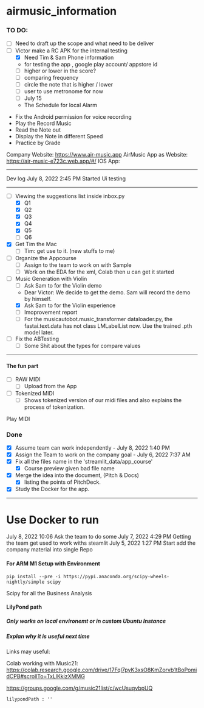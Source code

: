 # airmusic_information

### TO DO:

- [ ] Need to draft up the scope and what need to be deliver
- [ ] Victor make a RC APK for the internal testing
    - [x] Need Tim & Sam Phone information
    - for testing the app , google play account/ appstore id
    - [ ] higher or lower in the score?
    - [ ] comparing frequency
    - [ ] circle the note that is higher / lower
    - [ ] user to use metronome for now
    - [ ] July 15
    - The Schedule for local Alarm
- Fix the Android permission for voice recording
- Play the Record Music
- Read the Note out
- Display the Note in different Speed
- Practice by Grade

Company Website: https://www.air-music.app
AirMusic App as Website: https://air-music-e723c.web.app/#/
IOS App:

---
Dev log July 8, 2022 2:45 PM Started Ui testing

---

- [ ] Viewing the suggestions list inside inbox.py
    - [x] Q1
    - [x] Q2
    - [x] Q3
    - [x] Q4
    - [x] Q5
    - [ ] Q6

- [x] Get Tim the Mac
    - [ ] Tim: get use to it. (new stuffs to me)  
- [ ] Organize the Appcourse
    - [ ] Assign to the team to work on with Sample
    - [ ] Work on the EDA for the xml, Colab then u can get it started
- [ ] Music Generation with Violin
    - [ ] Ask Sam to for the Violin demo
    - Dear Victor: We decide to get the demo. Sam will record the demo by himself.
    - [x] Ask Sam to for the Violin experience
    - [ ] Imoprovement report
    - [ ] For the musicautobot.music_transformer dataloader.py, the fastai.text.data has not class LMLabelList now. Use
      the trained .pth model later.
- [ ] Fix the ABTesting
    - [ ] Some Shit about the types for compare values

---

#### The fun part

- [ ] RAW MIDI
    - [ ] Upload from the App
- [ ] Tokenized MIDI
    - [ ] Shows tokenized version of our midi files and also explains the process of tokenization.

Play MIDI

### Done

- [x] Assume team can work independently - July 8, 2022 1:40 PM
- [x] Assign the Team to work on the company goal - July 6, 2022 7:37 AM
- [x] Fix all the files name in the 'streamlit_data/app_course'
    - [x] Course preview given bad file name
- [x] Merge the idea into the document, (Pitch & Docs)
    - [x] listing the points of PitchDeck.
- [x] Study the Docker for the app.

---

# Use Docker to run

July 8, 2022 10:06 Ask the team to do some July 7, 2022 4:29 PM Getting the team get used to work withs steamlit July 5,
2022 1:27 PM Start add the company material into single Repo

#### For ARM M1 Setup with Environment

```commandline
pip install --pre -i https://pypi.anaconda.org/scipy-wheels-nightly/simple scipy
```

Scipy for all the Business Analysis

#### LilyPond path

##### Only works on local environemt or in custom Ubuntu Instance

##### Explan why it is useful next time

Links may useful:

Colab working with
Music21: <https://colab.research.google.com/drive/17Fql7pyK3xsO8KmZorvb1tBoPomidCPB#scrollTo=TxLlKkizXMMG>

https://groups.google.com/g/music21list/c/wcUsuqvbpUQ

```
lilypondPath : ''

```
